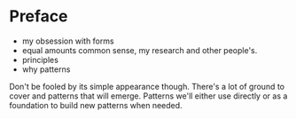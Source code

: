 # Preface

- my obsession with forms
- equal amounts common sense, my research and other people's.
- principles
- why patterns


Don't be fooled by its simple appearance though. There's a lot of ground to cover and patterns that will emerge. Patterns we'll either use directly or as a foundation to build new patterns when needed.